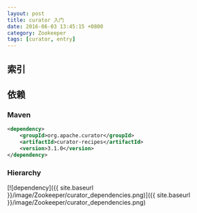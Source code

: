 ```yaml
---
layout: post
title: curator 入门
date: 2016-06-03 13:45:15 +0800
category: Zookeeper
tags: [curator, entry]
---
```


## 索引

## 依赖

### Maven

```xml
<dependency>
    <groupId>org.apache.curator</groupId>
    <artifactId>curator-recipes</artifactId>
    <version>3.1.0</version>
</dependency>
```
### Hierarchy

[![dependency]({{ site.baseurl }}/image/Zookeeper/curator_dependencies.png)]({{ site.baseurl }}/image/Zookeeper/curator_dependencies.png)
